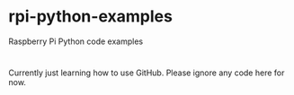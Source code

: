 # rpi-python-examples
Raspberry Pi Python code examples
#
Currently just learning how to use GitHub.  Please ignore any code here for now.
